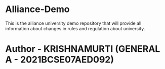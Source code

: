 # Alliance-Demo
This is the alliance university demo repository that will provide all information about changes in rules and regulation about university.
<br>
<h1>Author - KRISHNAMURTI (GENERAL A - 2021BCSE07AED092)</h1>
